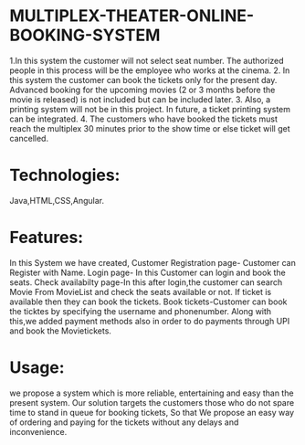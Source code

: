 # MULTIPLEX-THEATER-ONLINE-BOOKING-SYSTEM
1.In this system the customer will not select seat number. The authorized people in this process will be the employee who works at the cinema. 
2. In this system the customer can book the tickets only for the present day. Advanced booking for the upcoming movies (2 or 3 months before the movie is released) is not included but can be included later. 
3. Also, a printing system will not be in this project. In future, a ticket printing system can be integrated. 4. The customers who have booked the tickets must reach the multiplex 30 minutes prior to the show time or else ticket will get cancelled.
# Technologies:
Java,HTML,CSS,Angular.
# Features:
In this System we have created,
Customer Registration page- Customer can Register with Name.
Login page- In this Customer can login and book the seats.
Check availabilty page-In this after login,the customer can search Movie From MovieList and check the seats available or not. If ticket is available then they can book the tickets.
Book tickets-Customer can book the ticktes by specifying the username and phonenumber.
Along with this,we added payment methods also in order to do payments through UPI and book the Movietickets.
# Usage:
we propose a system which is more reliable, entertaining and easy than the present system. Our solution targets the customers those who do not spare time to stand in queue  for  booking  tickets, So that We  propose  an  easy  way  of  ordering  and paying for the tickets without any delays and inconvenience. 
